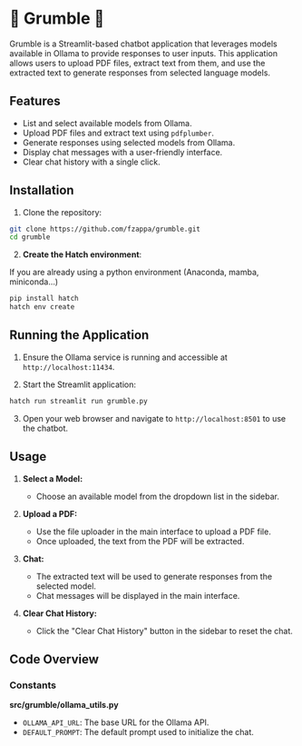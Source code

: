 # 🦙 Grumble 💬

Grumble is a Streamlit-based chatbot application that leverages models available in Ollama to provide responses to user inputs. This application allows users to upload PDF files, extract text from them, and use the extracted text to generate responses from selected language models.

## Features

- List and select available models from Ollama.
- Upload PDF files and extract text using `pdfplumber`.
- Generate responses using selected models from Ollama.
- Display chat messages with a user-friendly interface.
- Clear chat history with a single click.

## Installation

1. Clone the repository:

```sh
git clone https://github.com/fzappa/grumble.git
cd grumble
```

2. **Create the Hatch environment**:

If you are already using a python environment (Anaconda, mamba, miniconda...)

```bash
pip install hatch
hatch env create
```

## Running the Application

1. Ensure the Ollama service is running and accessible at `http://localhost:11434`.

2. Start the Streamlit application:

```sh
hatch run streamlit run grumble.py
```

3. Open your web browser and navigate to `http://localhost:8501` to use the chatbot.

## Usage

1. **Select a Model:**

   - Choose an available model from the dropdown list in the sidebar.

2. **Upload a PDF:**

   - Use the file uploader in the main interface to upload a PDF file.
   - Once uploaded, the text from the PDF will be extracted.

3. **Chat:**

   - The extracted text will be used to generate responses from the selected model.
   - Chat messages will be displayed in the main interface.

4. **Clear Chat History:**
   - Click the "Clear Chat History" button in the sidebar to reset the chat.

## Code Overview

### Constants

**src/grumble/ollama_utils.py**

- `OLLAMA_API_URL`: The base URL for the Ollama API.
- `DEFAULT_PROMPT`: The default prompt used to initialize the chat.
